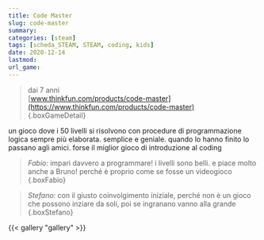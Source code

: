 ```yaml
---
title: Code Master
slug: code-master
summary: 
categories: [steam]
tags: [scheda_STEAM, STEAM, coding, kids]
date: 2020-12-14
lastmod: 
url_game: 
---
```

> dai 7 anni  
> [www.thinkfun.com/products/code-master](https://www.thinkfun.com/products/code-master)  
{.boxGameDetail}

un gioco dove i 50 livelli si risolvono con procedure di programmazione logica sempre più elaborata.
semplice e geniale. quando lo hanno finito lo passano agli amici.
forse il miglior gioco di introduzione al coding

> *Fabio:* impari davvero a programmare! i livelli sono belli. e piace molto anche a Bruno! perché è proprio come se fosse un videogioco
{.boxFabio}

> *Stefano:* con il giusto coinvolgimento iniziale, perché non è un gioco che possono inziare da soli, poi se ingranano vanno alla grande
{.boxStefano}

{{< gallery "gallery" >}}
